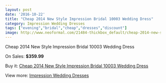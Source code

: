 ```yaml
---
layout: post
date: '2016-10-22'
title: "Cheap 2014 New Style Impression Bridal 10003 Wedding Dress"
category: Impression Wedding Dresses
tags: ["evening","bridal","cheap","dresses","discount"]
image: http://www.neoformal.com/21484-thickbox_default/cheap-2014-new-style-impression-bridal-10003-wedding-dress.jpg
---
```

Cheap 2014 New Style Impression Bridal 10003 Wedding Dress

On Sales: **$359.99**
<a href="https://www.neoformal.com/en/impression-wedding-dresses-2014/6986-cheap-2014-new-style-impression-bridal-10003-wedding-dress.html"><amp-img layout="responsive" width="600" height="600" src="//www.neoformal.com/21484-thickbox_default/cheap-2014-new-style-impression-bridal-10003-wedding-dress.jpg" alt="Cheap 2014 New Style Impression Bridal 10003 Wedding Dress 0" /></a>
<a href="https://www.neoformal.com/en/impression-wedding-dresses-2014/6986-cheap-2014-new-style-impression-bridal-10003-wedding-dress.html"><amp-img layout="responsive" width="600" height="600" src="//www.neoformal.com/21485-thickbox_default/cheap-2014-new-style-impression-bridal-10003-wedding-dress.jpg" alt="Cheap 2014 New Style Impression Bridal 10003 Wedding Dress 1" /></a>

Buy it: [Cheap 2014 New Style Impression Bridal 10003 Wedding Dress](https://www.neoformal.com/en/impression-wedding-dresses-2014/6986-cheap-2014-new-style-impression-bridal-10003-wedding-dress.html "Cheap 2014 New Style Impression Bridal 10003 Wedding Dress")

View more: [Impression Wedding Dresses](https://www.neoformal.com/en/105-impression-wedding-dresses-2014 "Impression Wedding Dresses")